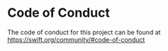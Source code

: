 # Code of Conduct

The code of conduct for this project can be found at https://swift.org/community/#code-of-conduct
